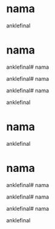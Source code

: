 # nama

anklefinal
# nama

anklefinal# nama

anklefinal# nama

anklefinal# nama

anklefinal

# nama

anklefinal
# nama

anklefinal# nama

anklefinal# nama

anklefinal# nama

anklefinal
